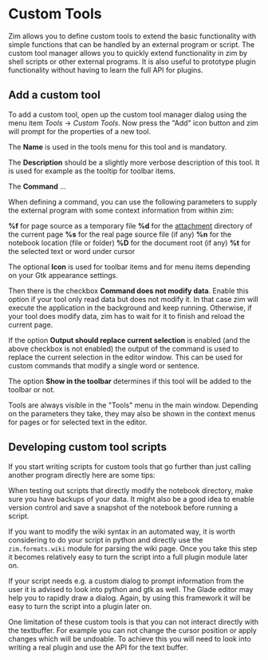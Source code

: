 # Custom Tools
Zim allows you to define custom tools to extend the basic functionality with simple functions that can be handled by an external program or script. The custom tool manager allows you to quickly extend functionality in zim by shell scripts or other external programs. It is also useful to prototype plugin functionality without having to learn the full API for plugins.

Add a custom tool
-----------------
To add a custom tool, open up the custom tool manager dialog using the menu item *Tools* -> *Custom Tools*. Now press the "Add" icon button and zim will prompt for the properties of a new tool.

The **Name** is used in the tools menu for this tool and is mandatory.

The **Description** should be a slightly more verbose description of this tool. It is used for example as the tooltip for toolbar items.

The **Command** ...

When defining a command, you can use the following parameters to supply the external program with some context information from within zim:

**%f**	for page source as a temporary file
**%d**	for the [attachment](./Attachments.markdown) directory of the current page
**%s**	for the real page source file (if any)
**%n**	for the notebook location (file or folder)
**%D**	for the document root (if any)
**%t** 	for the selected text or word under cursor

The optional **Icon** is used for toolbar items and for menu items depending on your Gtk appearance settings.

Then there is the checkbox **Command does not modify data**. Enable this option if your tool only read data but does not modify it. In that case zim will execute the application in the background and keep running. Otherwise, if your tool does modify data, zim has to wait for it to finish and reload the current page.

If the option **Output should replace current selection** is enabled (and the above checkbox is not enabled) the output of the command is used to replace the current selection in the editor window. This can be used for custom commands that modify a single word or sentence.

The option **Show in the toolbar** determines if this tool will be added to the toolbar or not.

Tools are always visible in the "Tools" menu in the main window. Depending on the parameters they take, they may also be shown in the context menus for pages or for selected text in the editor.


Developing custom tool scripts
------------------------------
If you start writing scripts for custom tools that go further than just calling another program directly here are some tips:

When testing out scripts that directly modify the notebook directory, make sure you have backups of your data. It might also be a good idea to enable version control and save a snapshot of the notebook before running a script.

If you want to modify the wiki syntax in an automated way, it is worth considering to do your script in python and directly use the ``zim.formats.wiki`` module for parsing the wiki page. Once you take this step it becomes relatively easy to turn the script into a full plugin module later on.

If your script needs e.g. a custom dialog to prompt information from the user it is advised to look into python and gtk as well. The Glade editor may help you to rapidly draw a dialog. Again, by using this framework it will be easy to turn the script into a plugin later on.

One limitation of these custom tools is that you can not interact directly with the textbuffer. For example you can not change the cursor position or apply changes which will be undoable. To achieve this you will need to look into writing a real plugin and use the API for the text buffer.

